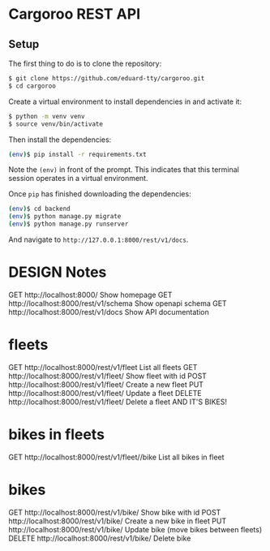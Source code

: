 # Cargoroo REST API

## Setup

The first thing to do is to clone the repository:

```sh
$ git clone https://github.com/eduard-tty/cargoroo.git
$ cd cargoroo
```

Create a virtual environment to install dependencies in and activate it:

```sh
$ python -m venv venv
$ source venv/bin/activate
```

Then install the dependencies:

```sh
(env)$ pip install -r requirements.txt
```
Note the `(env)` in front of the prompt. This indicates that this terminal
session operates in a virtual environment.

Once `pip` has finished downloading the dependencies:
```sh
(env)$ cd backend
(env)$ python manage.py migrate
(env)$ python manage.py runserver
```

And navigate to `http://127.0.0.1:8000/rest/v1/docs`.


# DESIGN Notes

GET    http://localhost:8000/                               Show homepage
GET    http://localhost:8000/rest/v1/schema                 Show openapi schema
GET    http://localhost:8000/rest/v1/docs                   Show API documentation

# fleets

GET    http://localhost:8000/rest/v1/fleet                  List all fleets
GET    http://localhost:8000/rest/v1/fleet/<id>             Show fleet with id <id>
POST   http://localhost:8000/rest/v1/fleet/<id>             Create a new fleet
PUT    http://localhost:8000/rest/v1/fleet/<id>             Update a fleet
DELETE http://localhost:8000/rest/v1/fleet/<id>             Delete a fleet AND IT'S BIKES!

# bikes in fleets

GET    http://localhost:8000/rest/v1/fleet/<id>/bike        List all bikes in fleet <id>

# bikes

GET    http://localhost:8000/rest/v1/bike/<id>              Show bike with id <id>
POST   http://localhost:8000/rest/v1/bike/<id>              Create a new bike in fleet
PUT    http://localhost:8000/rest/v1/bike/<id>              Update bike <id> (move bikes between fleets)
DELETE http://localhost:8000/rest/v1/bike/<id>              Delete bike <id>

